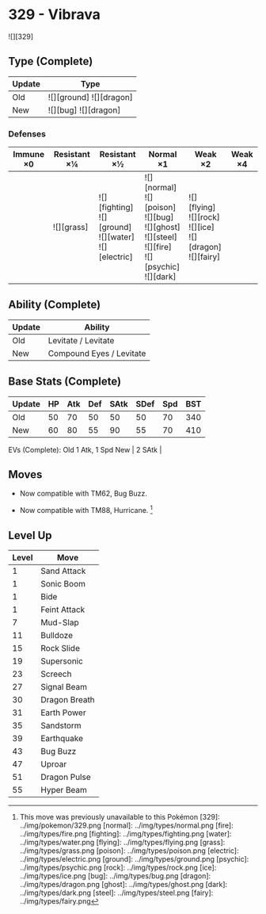 # 329 - Vibrava
![][329]

## Type (Complete)

Update | Type                     | 
---    | ---                      | 
Old    | ![][ground]  ![][dragon] | 
New    | ![][bug]  ![][dragon]    | 

### Defenses

Immune ×0 | Resistant ×¼   | Resistant ×½                                                       | Normal ×1                                                                                                               | Weak ×2                                                                   | Weak ×4 | 
---       | ---            | ---                                                                | ---                                                                                                                     | ---                                                                       | ---     | 
          | ![][grass]<br> | ![][fighting]<br> ![][ground]<br> ![][water]<br> ![][electric]<br> | ![][normal]<br> ![][poison]<br> ![][bug]<br> ![][ghost]<br> ![][steel]<br> ![][fire]<br> ![][psychic]<br> ![][dark]<br> | ![][flying]<br> ![][rock]<br> ![][ice]<br> ![][dragon]<br> ![][fairy]<br> |         | 

## Ability (Complete)

Update | Ability                  | 
---    | ---                      | 
Old    | Levitate / Levitate      | 
New    | Compound Eyes / Levitate | 

## Base Stats (Complete)

Update | HP  | Atk | Def | SAtk | SDef | Spd | BST | 
---    | --- | --- | --- | ---  | ---  | --- | --- | 
Old    | 50  | 70  | 50  | 50   | 50   | 70  | 340 | 
New    | 60  | 80  | 55  | 90   | 55   | 70  | 410 | 

EVs (Complete):
Old     1 Atk, 1 Spd
New | 2 SAtk | 

## Moves

 - Now compatible with TM62, Bug Buzz.

 - Now compatible with TM88, Hurricane. [^1]

## Level Up

Level | Move          | 
---   | ---           | 
1     | Sand Attack   | 
1     | Sonic Boom    | 
1     | Bide          | 
1     | Feint Attack  | 
7     | Mud-Slap      | 
11    | Bulldoze      | 
15    | Rock Slide    | 
19    | Supersonic    | 
23    | Screech       | 
27    | Signal Beam   | 
30    | Dragon Breath | 
31    | Earth Power   | 
35    | Sandstorm     | 
39    | Earthquake    | 
43    | Bug Buzz      | 
47    | Uproar        | 
51    | Dragon Pulse  | 
55    | Hyper Beam    | 

[^1]: This move was previously unavailable to this Pokémon
[329]: ../img/pokemon/329.png
[normal]: ../img/types/normal.png
[fire]: ../img/types/fire.png
[fighting]: ../img/types/fighting.png
[water]: ../img/types/water.png
[flying]: ../img/types/flying.png
[grass]: ../img/types/grass.png
[poison]: ../img/types/poison.png
[electric]: ../img/types/electric.png
[ground]: ../img/types/ground.png
[psychic]: ../img/types/psychic.png
[rock]: ../img/types/rock.png
[ice]: ../img/types/ice.png
[bug]: ../img/types/bug.png
[dragon]: ../img/types/dragon.png
[ghost]: ../img/types/ghost.png
[dark]: ../img/types/dark.png
[steel]: ../img/types/steel.png
[fairy]: ../img/types/fairy.png
